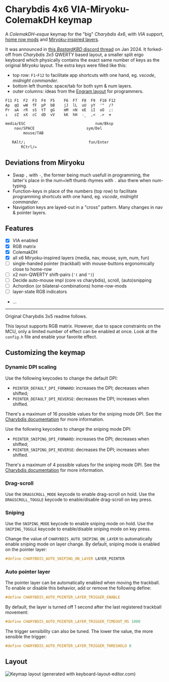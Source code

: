 # Charybdis 4x6 VIA-Miryoku-ColemakDH keymap

A *ColemakDH-esque* keymap for the "big" *Charybdis 4x6*, with *VIA* support,
[home row mods](https://precondition.github.io/home-row-mods) and
[Miryoku-inspired layers](https://github.com/manna-harbour/miryoku).

It was announced in [this *BastardKBD* discord thread](https://discordapp.com/channels/681309835135811648/1193692606568333342)
on Jan 2024. It forked-off from *Charybdis 3x5* QWERTY based layout,
a smaller split ergo keyboard which physically contains the exact same number of
keys as the original *Miryoku* layout.  The extra keys were filled like this:

- top row: `F1`-`F12` to facilitate app shortcuts
  with one hand, eg. *vscode*, *midnight commander*.
- bottom left thumbs: space/tab for both sym & num layers.
- outer columns: ideas from the [Engram layout](https://sunaku.github.io/engram-keyboard-layout.html)
  for programmers.

```txt
F11 F1  F2  F3  F4  F5    F6  F7  F8  F9  F10 F12
Ap  qQ  wW  fF  pP  bB    jJ  lL  uU  yY  '"  /?
Pr  aA  rR  sS  tT  gG    mM  nN  eE  iI  oO  ;:
↥   zZ  xX  cC  dD  vV    kK  hH  -_  ,<  .>  ⇈

media/ESC                               num/Bksp
    nav/SPACE                       sym/Del
        mouse/TAB

   RAlt/;                            fun/Enter
       RCtrl/=
```

## Deviations from Miryoku
 
- Swap `,` with `-`, the former being much usefull in programming, the latter's place
  in the num+left thumb rhymes with `.` also there when num-typing.
- Function-keys in place of the numbers (top row) to facilitate programming shortcuts
  with one hand, eg. *vscode*, *midnight commander*.
- Navigation keys are layed-out in a "cross" pattern.  Many changes in nav & pointer
  layers.

## Features

- [x] VIA enabled
- [x] RGB matrix
- [x] ColemakDH
- [x] all x6 Miryoku-inspired layers (media, nav, mouse, sym, num, fun)
- [ ] single-handed pointer (trackball) with mouse-buttons ergonomically close to home-row
- [ ] x2 non-QWERTY shift-pairs (`'(` and `")`)
- [ ] Decide auto-mouse impl (core vs charybdis), scroll, (auto)snipping
- [ ] Achordion (or bilateral-combinations) home-row-mods
- [ ] layer-state RGB indicators
- ...

---

Original Charybdis 3x5 readme follows.

This layout supports RGB matrix. However, due to space constraints on the MCU,
only a limited number of effect can be enabled at once. Look at the `config.h` file and
enable your favorite effect.

## Customizing the keymap

### Dynamic DPI scaling

Use the following keycodes to change the default DPI:

-   `POINTER_DEFAULT_DPI_FORWARD`: increases the DPI; decreases when shifted;
-   `POINTER_DEFAULT_DPI_REVERSE`: decreases the DPI; increases when shifted.

There's a maximum of 16 possible values for the sniping mode DPI. See the [Charybdis documentation](../../README.md) for more information.

Use the following keycodes to change the sniping mode DPI:

-   `POINTER_SNIPING_DPI_FORWARD`: increases the DPI; decreases when shifted;
-   `POINTER_SNIPING_DPI_REVERSE`: decreases the DPI; increases when shifted.

There's a maximum of 4 possible values for the sniping mode DPI. See the [Charybdis documentation](../../README.md) for more information.

### Drag-scroll

Use the `DRAGSCROLL_MODE` keycode to enable drag-scroll on hold. Use the `DRAGSCROLL_TOGGLE` keycode to enable/disable drag-scroll on key press.

### Sniping

Use the `SNIPING_MODE` keycode to enable sniping mode on hold. Use the `SNIPING_TOGGLE` keycode to enable/disable sniping mode on key press.

Change the value of `CHARYBDIS_AUTO_SNIPING_ON_LAYER` to automatically enable sniping mode on layer change. By default, sniping mode is enabled on the pointer layer:

```c
#define CHARYBDIS_AUTO_SNIPING_ON_LAYER LAYER_POINTER
```

### Auto pointer layer

The pointer layer can be automatically enabled when moving the trackball. To enable or disable this behavior, add or remove the following define:

```c
#define CHARYBDIS_AUTO_POINTER_LAYER_TRIGGER_ENABLE
```

By default, the layer is turned off 1 second after the last registered trackball movement:

```c
#define CHARYBDIS_AUTO_POINTER_LAYER_TRIGGER_TIMEOUT_MS 1000
```

The trigger sensibility can also be tuned. The lower the value, the more sensible the trigger:

```c
#define CHARYBDIS_AUTO_POINTER_LAYER_TRIGGER_THRESHOLD 8
```

## Layout

![Keymap layout (generated with keyboard-layout-editor.com)](https://i.imgur.com/uHEnqEN.png)
